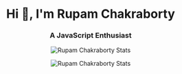 <h1 align='center'>Hi 👋, I'm Rupam Chakraborty</h1>
<h3 align='center'>A JavaScript Enthusiast</h3>

<p align='center'>
    <img src='http://github-readme-streak-stats.herokuapp.com/?user=rupam999&hide_border=true' alt='Rupam Chakraborty Stats'>
</p>

<p align='center'>
    <img src='https://github-readme-stats.vercel.app/api?username=rupam999&show_icons=true&locale=en' alt='Rupam Chakraborty Stats'>
</p>
